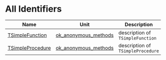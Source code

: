 # All Identifiers


| Name | Unit | Description |
|---|---|---|
| [TSimpleFunction](ok_anonymous_methods.md#TSimpleFunction) | [ok_anonymous_methods](ok_anonymous_methods.md) | description of `TSimpleFunction` |
| [TSimpleProcedure](ok_anonymous_methods.md#TSimpleProcedure) | [ok_anonymous_methods](ok_anonymous_methods.md) | description of `TSimpleProcedure` |
